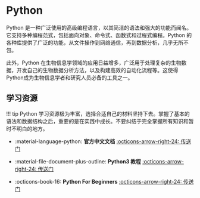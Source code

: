 # Python

Python 是一种广泛使用的高级编程语言，以其简洁的语法和强大的功能而闻名。它支持多种编程范式，包括面向对象、命令式、函数式和过程式编程。Python 的各种库提供了广泛的功能，从文件操作到网络通信，再到数据分析，几乎无所不包。

此外，Python 在生物信息学领域的应用日益增多，广泛用于处理复杂的生物数据，开发自己的生物数据分析方法，以及构建高效的自动化流程等。这使得Python成为生物信息学者和研究人员必备的工具之一。

## 学习资源

!!! tip
    Python 学习资源极为丰富，选择合适自己的材料坚持下去。掌握了基本的语法和数据结构之后，重要的是在实践中成长。不要纠结于完全掌握所有知识和暂时不明白的地方。

<div class="grid cards" markdown>

- :material-language-python: **官方中文文档** [:octicons-arrow-right-24: <a href="https://docs.python.org/zh-cn/3.12/" target="_blank"> 传送门 </a>](#)

- :material-file-document-plus-outline: **Python3 教程** [:octicons-arrow-right-24: <a href="https://www.runoob.com/python3/python3-tutorial.html" target="_blank"> 传送门 </a>](#)

- :octicons-book-16: **Python For Beginners** [:octicons-arrow-right-24: <a href="https://github.com/Visualize-ML/Book1_Python-For-Beginners" target="_blank"> 传送门 </a>](#)

</div>